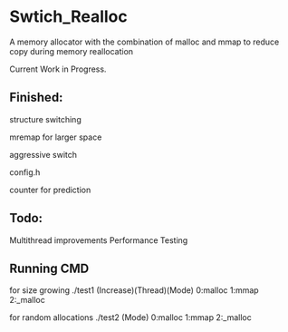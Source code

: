 # Swtich_Realloc
A memory allocator with the combination of malloc and mmap to reduce copy during memory reallocation

Current Work in Progress.

## Finished:
structure switching

mremap for larger space

aggressive switch

config.h

counter for prediction

## Todo:
Multithread improvements
Performance Testing


## Running CMD
for size growing  ./test1 (Increase)(Thread)(Mode) 0:malloc 1:mmap 2:_malloc

for random allocations ./test2 (Mode) 0:malloc 1:mmap 2:_malloc
